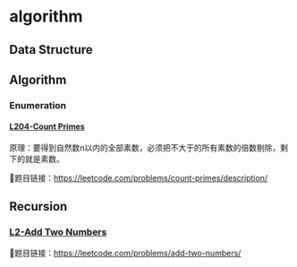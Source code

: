 # algorithm

## Data Structure

## Algorithm

### Enumeration

#### [L204-Count Primes](./src/algorithm/1.Enumeration/L204-Count%20Primes.py)

原理：要得到自然数n以内的全部素数，必须把不大于的所有素数的倍数剔除，剩下的就是素数。

🔗题目链接：https://leetcode.com/problems/count-primes/description/

## Recursion
### [L2-Add Two Numbers](./src/algorithm/2.Recursion/L2-AddTwoNumbers.py)
🔗题目链接：https://leetcode.com/problems/add-two-numbers/

